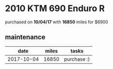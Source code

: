 # 2010 KTM 690 Enduro R

purchased on **10/04/17** with **16850** miles for $6900

## maintenance

date        | miles | tasks
------------|-------|---------
2017-10-04  | 16850 | purchase :)
